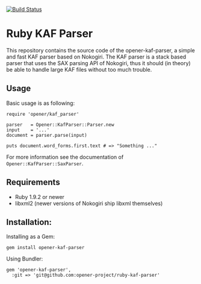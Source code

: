[![Build Status](https://drone.io/github.com/opener-project/ruby-kaf-parser/status.png)](https://drone.io/github.com/opener-project/ruby-kaf-parser/latest)

# Ruby KAF Parser

This repository contains the source code of the opener-kaf-parser, a simple and
fast KAF parser based on Nokogiri. The KAF parser is a stack based parser that
uses the SAX parsing API of Nokogiri, thus it should (in theory) be able to
handle large KAF files without too much trouble.

## Usage

Basic usage is as following:

    require 'opener/kaf_parser'

    parser   = Opener::KafParser::Parser.new
    input    = '...'
    document = parser.parse(input)

    puts document.word_forms.first.text # => "Something ..."

For more information see the documentation of `Opener::KafParser::SaxParser`.

## Requirements

* Ruby 1.9.2 or newer
* libxml2 (newer versions of Nokogiri ship libxml themselves)

## Installation:

Installing as a Gem:

    gem install opener-kaf-parser

Using Bundler:

    gem 'opener-kaf-parser',
      :git => 'git@github.com:opener-project/ruby-kaf-parser'
